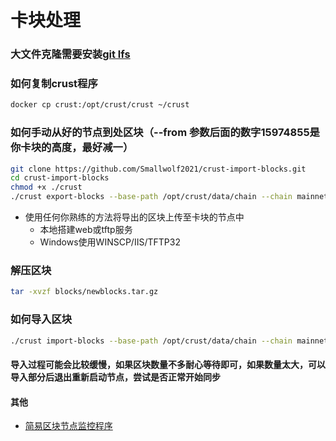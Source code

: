 # 卡块处理

### 大文件克隆需要安装[git lfs](https://git-lfs.com/)

### 如何复制crust程序
```BASH
docker cp crust:/opt/crust/crust ~/crust
```

### 如何手动从好的节点到处区块（--from 参数后面的数字15974855是你卡块的高度，最好减一）
``` BASH
git clone https://github.com/Smallwolf2021/crust-import-blocks.git
cd crust-import-blocks
chmod +x ./crust
./crust export-blocks --base-path /opt/crust/data/chain --chain mainnet --pruning archive --binary --from 15974855 newblocks

```
- 使用任何你熟练的方法将导出的区块上传至卡块的节点中
  - 本地搭建web或tftp服务
  - Windows使用WINSCP/IIS/TFTP32

### 解压区块
``` BASH
tar -xvzf blocks/newblocks.tar.gz
```


### 如何导入区块
``` BASH
./crust import-blocks --base-path /opt/crust/data/chain --chain mainnet --pruning archive --wasm-execution Compiled --binary newblocks

```

#### 导入过程可能会比较缓慢，如果区块数量不多耐心等待即可，如果数量太大，可以导入部分后退出重新启动节点，尝试是否正常开始同步

#### 其他
- [简易区块节点监控程序](./docs/daemon.md)